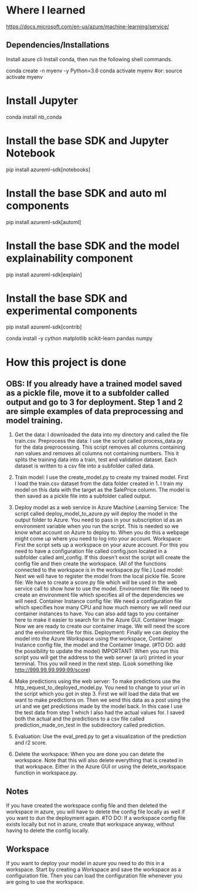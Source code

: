 # Where I learned
https://docs.microsoft.com/en-us/azure/machine-learning/service/

## Dependencies/Installations
Install azure cli
Install conda, then run the following shell commands.

conda create -n myenv -y Python=3.6
conda activate myenv #or: source activate myenv

# Install Jupyter
conda install nb_conda

# Install the base SDK and Jupyter Notebook
pip install azureml-sdk[notebooks]

# Install the base SDK and auto ml components
pip install azureml-sdk[automl]

# Install the base SDK and the model explainability component
pip install azureml-sdk[explain]

# Install the base SDK and experimental components
pip install azureml-sdk[contrib]

conda install -y cython matplotlib scikit-learn pandas numpy


# How this project is done
## OBS: If you already have a trained model saved as a pickle file, move it to a subfolder called output and go to 3 for deployment. Step 1 and 2 are simple examples of data preprocessing and model training.
1. Get the data: I downloaded the data into my directory and called the file train.csv.
Preprocess the data: I use the script called process_data.py for the data preprocessing. This script removes all columns containing nan values and removes all columns not containing numbers. This it splits the training data into a train, test and validation dataset. Each dataset is written to a csv file into a subfolder called data.

2. Train model: I use the create_model.py to create my trained model. First I load the train.csv dataset from the data folder created in 1. I train my model on this data with the target as the SalePrice column. The model is then saved as a pickle file into a subfolder called output.

3. Deploy model as a web service in Azure Machine Learning Service: The script called deploy_model_to_azure.py
will deploy the model in the output folder to Azure. You need to pass in your subscription id as an environment variable when you run the script. This is needed so we know what account on Azure to deploy to. When you do this a webpage might come up where you need to log into your account.
Workspace: First the script sets up a workspace on your azure account. For this you need to have a configuration file called config.json located in a subfolder called aml_config. If this doesn't exist the script will create the config file and then create the workspace. (All of the functions connected to the workspace is in the workspace.py file.)
Load model: Next we will have to register the model from the local pickle file.
Score file: We have to create a score.py file which will be used in the web service call to show how to use the model.
Environment file: We need to create an environment file which specifies all of the dependencies we will need.
Container Instance config file: We need a configuration file which specifies how many CPU and how much memory we will need our container instances to have. You can also add tags to you container here to make it easier to search for in the Azure GUI.
Container Image: Now we are ready to create our container image. We will need the score and the environment file for this.
Deployment: Finally we can deploy the model into the Azure Workspace using the workspace, Container Instance config file, the model and the Container Image. (#TO DO: add the possibility to update the model)
IMPORTANT: When you run this script you will get the address to the web server (a uri) printed in your terminal. This you will need in the next step. (Look something like http://999.99.99.999:99/score)

4. Make predictions using the web server: To make predictions use the http_request_to_deployed_model.py. You need to change to your uri in the script which you got in step 3. First we will load the data that we want to make predictions on. Then we send this data as a post using the uri and we get predictions made by the model back. In this case I use the test data from step 1 which I also had the actual values for. I saved both the actual and the predictions to a csv file called prediction_made_on_test in the subdirectory called prediction.

5. Evaluation: Use the eval_pred.py to get a visualization of the prediction and r2 score.

6. Delete the workspace: When you are done you can delete the workspace. Note that this will also delete everything that is created in that workspace. Either in the Azure GUI or using the delete_workspace function in workspace.py.

## Notes
If you have created the workspace config file and then deleted the workspace in azure, you will have to delete the config file locally as well if you want to dun the deployment again. #TO DO: If a workspace config file exists locally but not in azure, create that workspace anyway, without having to delete the config locally.

## Workspace
If you want to deploy your model in azure you need to do this in a workspace.
Start by creating a Workspace and save the workspace as a configuration file.
Then you can load the configuration file whenever you are going to use the workspace.
